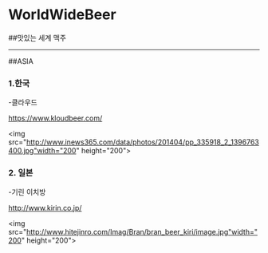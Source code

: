 # WorldWideBeer
##맛있는 세계 맥주 
***

##ASIA
### 1.한국
-클라우드

<https://www.kloudbeer.com/>

<img src="http://www.inews365.com/data/photos/201404/pp_335918_2_1396763400.jpg"width="200" height="200">
</img>

### 2. 일본
-기린 이치방

<http://www.kirin.co.jp/>

<img src="http://www.hitejinro.com/Imag/Bran/bran_beer_kiri/image.jpg"width="200" height="200">
</img>
